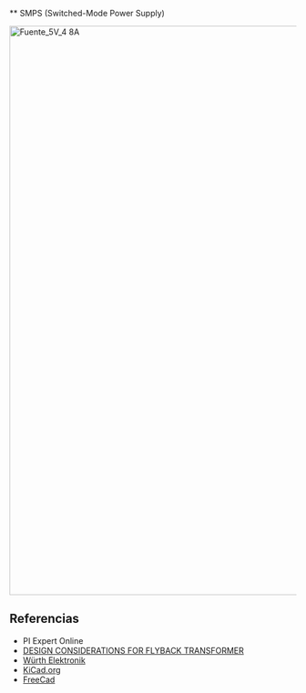 ** SMPS (Switched-Mode Power Supply)

<img width="1000" alt="Fuente_5V_4 8A" src="https://github.com/AlanRavelo/Power_flyback_4.8A/assets/88397949/fb821288-8b77-4366-9bef-5bbf648218e7">

## Referencias
*  PI Expert Online
* [DESIGN CONSIDERATIONS FOR FLYBACK TRANSFORMER](https://www.we-online.com/files/pdf1/design-considerations-for-flyback-transformer.pdf)
* [Würth Elektronik](https://www.we-online.com/en/components/products)
* [KiCad.org](https://www.kicad.org/)
* [FreeCad](https://www.freecad.org/)

